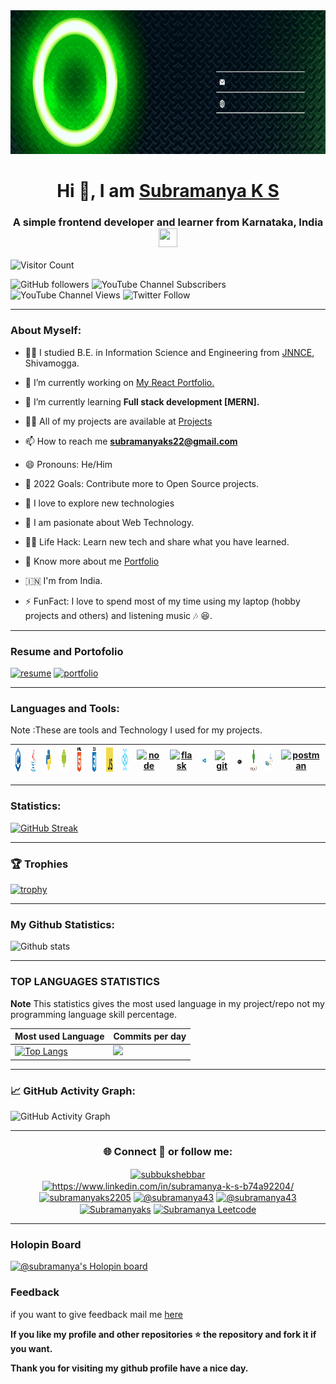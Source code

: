 <!---
SubramanyaKS/SubramanyaKS is a ✨ special ✨ repository because its `README.md` (this file) appears on your GitHub profile.
You can click the Preview link to take a look at your changes.
--->
<img  src="https://github.com/SubramanyaKS/SubramanyaKS/blob/main/intro.gif" alt="Coder GIF" width="100%" height="230">

<h1 align="center">Hi 👋, I am <a href="https://subramanyaks.github.io"> Subramanya K S</a></h1>
<h3 align="center">A simple frontend developer and learner from Karnataka, India <img src="https://raw.githubusercontent.com/TheDudeThatCode/TheDudeThatCode/master/Assets/Developer.gif" width=30 height=30></h3>

<!--<p align="left"> <img src="https://komarev.com/ghpvc/?username=subramanyaks&label=Profile%20views&color=0e75b6&style=flat" alt="subramanyaks"/> </p>
-->




![Visitor Count](https://profile-counter.glitch.me/{SubramanyaKS}/count.svg)

<!--<p align="left"> <a href="https://twitter.com/subbukshebbar" target="blank"><img src="https://img.shields.io/twitter/follow/subbukshebbar?logo=twitter&style=for-the-badge" alt="subbukshebbar" /></a> </p>
<p><img src="https://img.shields.io/github/watchers/SubramanyaKS/SubramanyaKS.svg" /></p>-->
<!--
<div class="badge-base LI-profile-badge" data-locale="en_US" data-size="medium" data-theme="dark" data-type="VERTICAL" data-vanity="subramanya-k-s-b74a92204" data-version="v1"><a class="badge-base__link LI-simple-link" href="https://in.linkedin.com/in/subramanya-k-s-b74a92204?trk=profile-badge">SUBRAMANYA K S</a></div>-->
    
 ![GitHub followers](https://img.shields.io/github/followers/SubramanyaKS?color=white&logo=Github&style=for-the-badge)
 ![YouTube Channel Subscribers](https://img.shields.io/youtube/channel/subscribers/UCg28-MrcK-8CCFos7FWp0Dg?logo=Youtube&style=for-the-badge)
 ![YouTube Channel Views](https://img.shields.io/youtube/channel/views/UCg28-MrcK-8CCFos7FWp0Dg?logo=youtube&style=for-the-badge)
 ![Twitter Follow](https://img.shields.io/twitter/follow/Subbukshebbar?color=blue&logo=twitter&style=for-the-badge)
 
---

### About Myself:

- 👨‍🎓 I studied B.E. in Information Science and Engineering from <a href="http://jnnce.ac.in/jnndemo/">JNNCE</a>, Shivamogga.

- 🔭 I’m currently working on [My React Portfolio.](https://github.com/SubramanyaKS/MYReactApp)

- 🧠 I’m currently learning **Full stack development [MERN].**

- 👨‍💻 All of my projects are available at [Projects](https://github.com/SubramanyaKS?tab=repositories)

- 📫 How to reach me <a href="mailto:subramanyaks22@gmail.com">**subramanyaks22@gmail.com**</a>

- 😄 Pronouns: He/Him

- 🥅 2022 Goals: Contribute more to Open Source projects.

- 👀 I love to explore new technologies

- 🌱 I am pasionate about Web Technology.

- 👨‍💻 Life Hack: Learn new tech and share what you have learned.

- 📄 Know more about me [Portfolio](https://subramanyaks.netlify.app)

- 🇮🇳 I'm from India.

- ⚡ FunFact: I love to spend most of my time using my laptop (hobby projects and others) and listening  music 🎶 😆.

---
### Resume and Portofolio

[![resume](https://img.shields.io/badge/Resume-4285F4?style=for-the-badge&logo=read-the-docs&logoColor=white)](https://subramanyaks.github.io/SubramanyaKS-Resume.pdf)
[![portfolio](https://img.shields.io/badge/Portfolio-5340ff?style=for-the-badge&logo=Google-chrome&logoColor=white)](https://subramanyaks.github.io/)

---

<h3 align="left">Languages and Tools:</h3>
Note :These are tools and Technology I used for my projects.


| [<img src="https://raw.githubusercontent.com/devicons/devicon/master/icons/c/c-original.svg" alt="c" width="40" height="40"/>](https://www.cprogramming.com/) | [<img src="https://raw.githubusercontent.com/devicons/devicon/master/icons/java/java-original.svg" alt="java" width="40" height="40"/>](https://www.java.com) |[<img src="https://raw.githubusercontent.com/devicons/devicon/master/icons/python/python-original.svg" alt="python" width="40" height="40"/>](https://www.python.org)  |  [<img src="https://raw.githubusercontent.com/devicons/devicon/master/icons/android/android-original-wordmark.svg" alt="android" width="40" height="40"/>](https://developer.android.com) | [<img src="https://raw.githubusercontent.com/devicons/devicon/master/icons/html5/html5-original-wordmark.svg" alt="html5" width="40" height="40"/>](https://www.w3.org/html) | [<img src="https://raw.githubusercontent.com/devicons/devicon/master/icons/css3/css3-original-wordmark.svg" alt="css3" width="40" height="40"/>](https://www.w3schools.com/css) |  [<img src="https://raw.githubusercontent.com/devicons/devicon/master/icons/javascript/javascript-original.svg" alt="javascript" width="40" height="40"/>](https://developer.mozilla.org/en-US/docs/Web/JavaScript) | [<img src="https://raw.githubusercontent.com/devicons/devicon/master/icons/react/react-original.svg" alt="react" width="40" height="40"/>](https://reactjs.org/) | [<img src="https://skillicons.dev/icons?i=nodejs" alt="node" width="40" height="40" />](https://nodejs.org/en/) | [<img src="https://www.vectorlogo.zone/logos/pocoo_flask/pocoo_flask-icon.svg" alt="flask" width="40" height="40"/>](https://flask.palletsprojects.com) | [<img align="left" alt="Visual Studio Code" width="26px" src="https://raw.githubusercontent.com/github/explore/80688e429a7d4ef2fca1e82350fe8e3517d3494d/topics/visual-studio-code/visual-studio-code.png" />](https://code.visualstudio.com) | [<img src="https://www.vectorlogo.zone/logos/git-scm/git-scm-icon.svg" alt="git" width="40" height="40"/>](https://git-scm.com) | [<img width="26px" src="https://raw.githubusercontent.com/github/explore/80688e429a7d4ef2fca1e82350fe8e3517d3494d/topics/terminal/terminal.png" alt ="terminal"/>]() | [<img src="https://raw.githubusercontent.com/devicons/devicon/master/icons/mongodb/mongodb-original-wordmark.svg" alt="mongodb" width="40" height="40"/>](https://www.mongodb.com) | [<img src="https://raw.githubusercontent.com/devicons/devicon/master/icons/mysql/mysql-original-wordmark.svg" alt="mysql" width="40" height="40"/>](https://www.mysql.com) | [<img src="https://www.vectorlogo.zone/logos/getpostman/getpostman-icon.svg" alt="postman" width="40" height="40"/>](https://postman.com) | 
| --- | --- | --- | --- | --- | --- | --- | --- | --- | --- | --- | --- | --- | --- | --- | --- |



<!--<code><img height="20" src="https://raw.githubusercontent.com/github/explore/80688e429a7d4ef2fca1e82350fe8e3517d3494d/topics/nodejs/nodejs.png"></code>-->


 <p align="left">
<!-- <img align="left" alt="GitHub" width="26px" src="https://raw.githubusercontent.com/github/explore/78df643247d429f6cc873026c0622819ad797942/topics/github/github.png" /> 
  <a href="https://www.linux.org/" target="_blank"> <img src="https://raw.githubusercontent.com/devicons/devicon/master/icons/linux/linux-original.svg" alt="linux" width="40" height="40"/> </a>
  
  <a href="https://www.microsoft.com/" target="_blank">![windows](https://img.shields.io/badge/Windows_10-0078D6?style=for-the-badge&logo=windows&logoColor=white)</a>-->

  <!---->
  
 ---
  
  
 <h3> Statistics:</h3>
 

[![GitHub Streak](https://github-readme-streak-stats.herokuapp.com/?user=SubramanyaKS&theme=chartreuse-dark)](https://git.io/streak-stats)


---

### 🏆 Trophies

[![trophy](https://github-profile-trophy.vercel.app/?username=SubramanyaKS&theme=darkhub)](https://github.com/ryo-ma/github-profile-trophy)


--- 

<!-- GITHUB STATISTICS -->
### My Github Statistics:
  
 ![Github stats](https://github-readme-stats.vercel.app/api?username=SubramanyaKS&theme=chartreuse-dark) 
 
 
 
 ---

<!--  TOP LANGUAGES STATISTICS -->
 ### TOP LANGUAGES STATISTICS
**Note** This statistics gives the most used language in my project/repo not my programming language skill percentage.

| Most used Language    | Commits per day |
| ---      | ---       |
| [![Top Langs](https://github-readme-stats.vercel.app/api/top-langs/?username=SubramanyaKS&theme=dark&layout=compact&align=right&width=40%)](https://github.com/anuraghazra/github-readme-stats) | ![](https://github-profile-summary-cards.vercel.app/api/cards/productive-time?username=SubramanyaKS&theme=solarized_dark) |

---
 
 <!--   GitHub stats graph -->
### 📈 GitHub Activity Graph:
 ![GitHub Activity Graph](https://activity-graph.herokuapp.com/graph?username=SubramanyaKS&theme=github)
 
 
 
 <!------->
 
 <!--<div align="center"> 
<b> ✍️  Random dev joke for you!</b></br></br>
<img align="center" src="https://readme-jokes.vercel.app/api?bgColor=%23073b4c&textColor=%2306d6a0&aColor=%2306d6a0&borderColor=%2306d6a0" alt="README Jokes">
</div>-->
 
 ---
 
 <h3 align="center">🌐 Connect 🔗 or follow me:</h3>
<p align="center">
<a href="https://twitter.com/subbukshebbar" target="blank"><img align="center" src="https://raw.githubusercontent.com/rahuldkjain/github-profile-readme-generator/master/src/images/icons/Social/twitter.svg" alt="subbukshebbar" height="30" width="40" /></a>
<a href="https://www.linkedin.com/in/subramanya-k-s-b74a92204/" target="blank"><img align="center" src="https://raw.githubusercontent.com/rahuldkjain/github-profile-readme-generator/master/src/images/icons/Social/linked-in-alt.svg" alt="https://www.linkedin.com/in/subramanya-k-s-b74a92204/" height="30" width="40" /></a>
<a href="https://www.hackerrank.com/subramanyaks2205" target="blank"><img align="center" src="https://raw.githubusercontent.com/rahuldkjain/github-profile-readme-generator/master/src/images/icons/Social/hackerrank.svg" alt="subramanyaks2205" height="30" width="40" /></a>
<a href="https://www.hackerearth.com/@subramanya43" target="blank"><img align="center" src="https://raw.githubusercontent.com/rahuldkjain/github-profile-readme-generator/master/src/images/icons/Social/hackerearth.svg" alt="@subramanya43" height="30" width="40" /></a>
<a href="https://www.youtube.com/@subramanyakshebbar" target="blank"><img align="center" src="https://raw.githubusercontent.com/rahuldkjain/github-profile-readme-generator/master/src/images/icons/Social/youtube.svg" alt="@subramanya43" height="30" width="40" /></a>
<a href="https://m.facebook.com/100070944345090/" target="blank"><img align="center" src="https://raw.githubusercontent.com/rahuldkjain/github-profile-readme-generator/master/src/images/icons/Social/facebook.svg" alt="Subramanyaks" height="30" width="40" /></a>
<!--<a href="https://www.instagram.com/subramanyakshebbar/" target="blank"><img align="center" src="https://raw.githubusercontent.com/rahuldkjain/github-profile-readme-generator/master/src/images/icons/Social/instagram.svg" alt="Subramanya insta" height="30" width="40" /></a>-->
<a href="https://leetcode.com/Subramanya_KS/" target="blank"><img align="center" src="https://raw.githubusercontent.com/rahuldkjain/github-profile-readme-generator/master/src/images/icons/Social/leet-code.svg" alt="Subramanya Leetcode" height="30" width="40" /></a>
</p>

---
### Holopin Board

[![@subramanya's Holopin board](https://holopin.me/subramanya)](https://holopin.io/@subramanya)

<!-----

![MYReactApp](https://github-readme-stats.vercel.app/api/pin/?username=SubramanyaKS&repo=MyReactApp&theme=highcontrast)
![AyuCareManagement](https://github-readme-stats.vercel.app/api/pin/?username=SubramanyaKS&repo=AyuCareManagement&theme=highcontrast)
-->
### Feedback

if you want to give feedback mail me [here](mailto:subramanyak22@gmail.com)

**If you like my profile and other repositories ⭐ the repository and fork it if you want.**


**Thank you for visiting my github profile have a nice day.**
